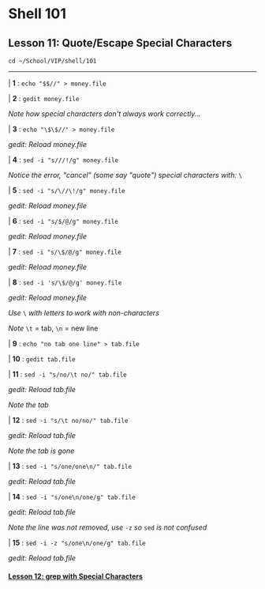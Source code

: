 # Shell 101
## Lesson 11: Quote/Escape Special Characters

`cd ~/School/VIP/shell/101`

___

| **1** : `echo "$$//" > money.file`

| **2** : `gedit money.file`

*Note how special characters don't always work correctly...*

| **3** : `echo "\$\$//" > money.file`

*gedit: Reload money.file*

| **4** : `sed -i "s///!/g" money.file`

*Notice the error, "cancel" (some say "quote") special characters with:* `\`

| **5** : `sed -i "s/\//\!/g" money.file`

*gedit: Reload money.file*

| **6** : `sed -i "s/$/@/g" money.file`

*gedit: Reload money.file*

| **7** : `sed -i "s/\$/@/g" money.file`

*gedit: Reload money.file*

| **8** : `sed -i 's/\$/@/g' money.file`

*gedit: Reload money.file*

*Use* `\` *with letters to work with non-characters*

*Note* `\t` = tab, `\n` = new line

| **9** : `echo "no tab one line" > tab.file`

| **10** : `gedit tab.file`

| **11** : `sed -i "s/no/\t no/" tab.file`

*gedit: Reload tab.file*

*Note the tab*

| **12** : `sed -i "s/\t no/no/" tab.file`

*gedit: Reload tab.file*

*Note the tab is gone*

| **13** : `sed -i "s/one/one\n/" tab.file`

*gedit: Reload tab.file*

| **14** : `sed -i "s/one\n/one/g" tab.file`

*gedit: Reload tab.file*

*Note the line was not removed, use* `-z` *so* `sed` *is not confused*

| **15** : `sed -i -z "s/one\n/one/g" tab.file`

*gedit: Reload tab.file*

#### [Lesson 12: grep with Special Characters](https://github.com/inkVerb/vip/blob/master/101-shell/Lesson-12.md)
